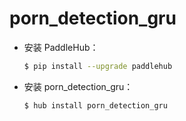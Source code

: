 # porn_detection_gru
* 安装 PaddleHub：

    ```bash
    $ pip install --upgrade paddlehub
    ```

* 安装 porn_detection_gru：

    ```bash
    $ hub install porn_detection_gru
    ```
